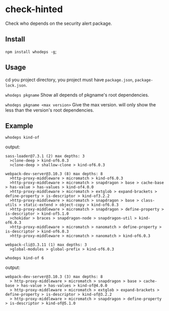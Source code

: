 # check-hinted
Check who depends on the security alert package.
## Install
`npm install whodeps -g`;

## Usage
cd you project directory, you project must have `package.json`, `package-lock.json`.

`whodeps pkgname`
Show all depends of pkgname's root dependencies.

`whodeps pkgname <max version>`
Give the max version. will only show the less than the version's root dependencies.

## Example
`whodeps kind-of`

output: 
```
sass-loader@7.3.1 (2) max depths: 3
  >clone-deep > kind-of6.0.3
  >clone-deep > shallow-clone > kind-of6.0.3

webpack-dev-server@3.10.3 (8) max depths: 8
  >http-proxy-middleware > micromatch > kind-of6.0.3
  >http-proxy-middleware > micromatch > snapdragon > base > cache-base > has-value > has-values > kind-of4.0.0
  >http-proxy-middleware > micromatch > extglob > expand-brackets > define-property > is-descriptor > kind-of3.2.2
  >http-proxy-middleware > micromatch > snapdragon > base > class-utils > static-extend > object-copy > kind-of6.0.3
  >http-proxy-middleware > micromatch > snapdragon > define-property > is-descriptor > kind-of5.1.0
  >chokidar > braces > snapdragon-node > snapdragon-util > kind-of6.0.3
  >http-proxy-middleware > micromatch > nanomatch > define-property > is-descriptor > kind-of6.0.3
  >http-proxy-middleware > micromatch > nanomatch > kind-of6.0.3

webpack-cli@3.3.11 (1) max depths: 3
  >global-modules > global-prefix > kind-of6.0.3
```

`whodeps kind-of 6`

output: 
```
webpack-dev-server@3.10.3 (3) max depths: 8
  > http-proxy-middleware > micromatch > snapdragon > base > cache-base > has-value > has-values > kind-of@4.0.0
  > http-proxy-middleware > micromatch > extglob > expand-brackets > define-property > is-descriptor > kind-of@3.2.2
  > http-proxy-middleware > micromatch > snapdragon > define-property > is-descriptor > kind-of@5.1.0
```

